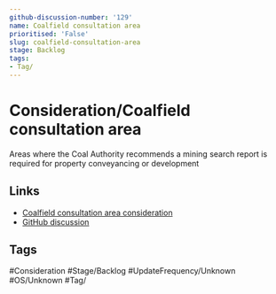 ```yaml
---
github-discussion-number: '129'
name: Coalfield consultation area
prioritised: 'False'
slug: coalfield-consultation-area
stage: Backlog
tags:
- Tag/
---
```


# Consideration/Coalfield consultation area

Areas where the Coal Authority recommends a mining search report is required for property conveyancing or development

## Links

* [Coalfield consultation area consideration](https://design.planning.data.gov.uk/planning-consideration/coalfield-consultation-area)
* [GitHub discussion](https://github.com/digital-land/data-standards-backlog/discussions/129)

## Tags

#Consideration #Stage/Backlog #UpdateFrequency/Unknown #OS/Unknown #Tag/